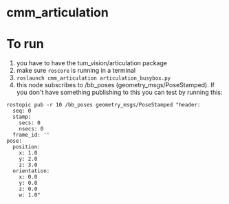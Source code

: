 # cmm_articulation

# To run
1. you have to have the tum_vision/articulation package
2. make sure `roscore` is running in a terminal
2. `roslaunch cmm_articulation articulation_busybox.py`
3. this node subscribes to /bb_poses (geometry_msgs/PoseStamped). If you don't have something publishing to this you can test by running this:
```
rostopic pub -r 10 /bb_poses geometry_msgs/PoseStamped "header:
  seq: 0
  stamp:
    secs: 0
    nsecs: 0
  frame_id: ''
pose:
  position:
    x: 1.0
    y: 2.0
    z: 3.0
  orientation:
    x: 0.0
    y: 0.0
    z: 0.0
    w: 1.0"
```
